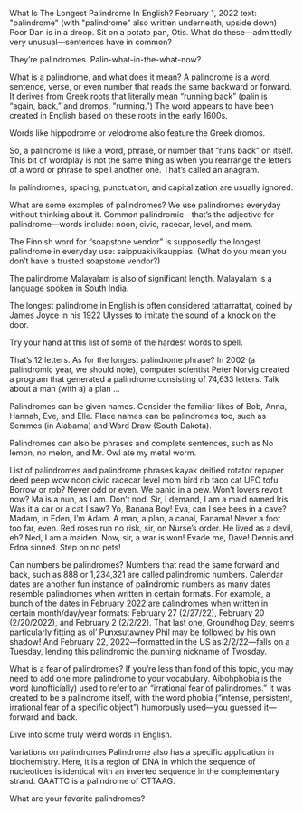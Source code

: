 What Is The Longest Palindrome In English?
February 1, 2022
text: "palindrome" (with "palindrome" also written underneath, upside down)
Poor Dan is in a droop. Sit on a potato pan, Otis. What do these—admittedly very unusual—sentences have in common?

They’re palindromes. Palin-what-in-the-what-now?

What is a palindrome, and what does it mean?
A palindrome is a word, sentence, verse, or even number that reads the same backward or forward. It derives from Greek roots that literally mean “running back” (palin is “again, back,” and dromos, “running.”) The word appears to have been created in English based on these roots in the early 1600s.

Words like hippodrome or velodrome also feature the Greek dromos.

So, a palindrome is like a word, phrase, or number that “runs back” on itself. This bit of wordplay is not the same thing as when you rearrange the letters of a word or phrase to spell another one. That’s called an anagram.

In palindromes, spacing, punctuation, and capitalization are usually ignored.

What are some examples of palindromes?
We use palindromes everyday without thinking about it. Common palindromic—that’s the adjective for palindrome—words include: noon, civic, racecar, level, and mom.

The Finnish word for “soapstone vendor” is supposedly the longest palindrome in everyday use: saippuakivikauppias. (What do you mean you don’t have a trusted soapstone vendor?)

The palindrome Malayalam is also of significant length. Malayalam is a language spoken in South India.

The longest palindrome in English is often considered tattarrattat, coined by James Joyce in his 1922 Ulysses to imitate the sound of a knock on the door.

Try your hand at this list of some of the hardest words to spell.

That’s 12 letters. As for the longest palindrome phrase? In 2002 (a palindromic year, we should note), computer scientist Peter Norvig created a program that generated a palindrome consisting of 74,633 letters. Talk about a man (with a) a plan …

Palindromes can be given names. Consider the familiar likes of Bob, Anna, Hannah, Eve, and Elle. Place names can be palindromes too, such as Semmes (in Alabama) and Ward Draw (South Dakota).

Palindromes can also be phrases and complete sentences, such as No lemon, no melon, and Mr. Owl ate my metal worm.

List of palindromes and palindrome phrases
kayak
deified
rotator
repaper
deed
peep
wow
noon
civic
racecar
level
mom
bird rib
taco cat
UFO tofu
Borrow or rob?
Never odd or even.
We panic in a pew.
Won’t lovers revolt now?
Ma is a nun, as I am.
Don’t nod.
Sir, I demand, I am a maid named Iris.
Was it a car or a cat I saw? 
Yo, Banana Boy! 
Eva, can I see bees in a cave?
Madam, in Eden, I’m Adam. 
A man, a plan, a canal, Panama!
Never a foot too far, even. 
Red roses run no risk, sir, on Nurse’s order. 
He lived as a devil, eh?
Ned, I am a maiden. 
Now, sir, a war is won!
Evade me, Dave!
Dennis and Edna sinned. 
Step on no pets!


Can numbers be palindromes? 
Numbers that read the same forward and back, such as 888 or 1,234,321 are called palindromic numbers. Calendar dates are another fun instance of palindromic numbers as many dates resemble palindromes when written in certain formats. For example, a bunch of the dates in February 2022 are palindromes when written in certain month/day/year formats: February 27 (2/27/22), February 20 (2/20/2022), and February 2 (2/2/22). That last one, Groundhog Day, seems particularly fitting as ol’ Punxsutawney Phil may be followed by his own shadow! And February 22, 2022—formatted in the US as 2/2/22—falls on a Tuesday, lending this palindromic the punning nickname of Twosday.

What is a fear of palindromes?
If you’re less than fond of this topic, you may need to add one more palindrome to your vocabulary. Aibohphobia is the word (unofficially) used to refer to an “irrational fear of palindromes.” It was created to be a palindrome itself, with the word phobia (“intense, persistent, irrational fear of a specific object”) humorously used—you guessed it—forward and back.

Dive into some truly weird words in English.

Variations on palindromes
Palindrome also has a specific application in biochemistry. Here, it is a region of DNA in which the sequence of nucleotides is identical with an inverted sequence in the complementary strand. GAATTC is a palindrome of CTTAAG.

What are your favorite palindromes?
